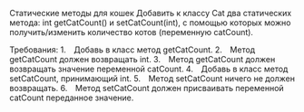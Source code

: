 Статические методы для кошек
Добавить к классу Cat два статических метода: int getCatCount() и setCatCount(int),
с помощью которых можно получить/изменить количество котов (переменную catCount).


Требования:
1. Добавь в класс метод getCatCount.
2. Метод getCatCount должен возвращать int.
3. Метод getCatCount должен возвращать значение переменной catCount.
4. Добавь в класс метод setCatCount, принимающий int.
5. Метод setCatCount ничего не должен возвращать.
6. Метод setCatCount должен присваивать переменной catCount переданное значение.